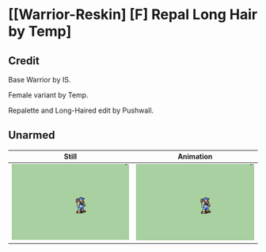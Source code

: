 # [\[Warrior-Reskin\] \[F\] Repal Long Hair by Temp]

## Credit

Base Warrior by IS.

Female variant by Temp.

Repalette and Long-Haired edit by Pushwall.
	
## Unarmed

| Still | Animation |
| :---: | :-------: |
| ![Unarmed still](./Unarmed_000.png) | ![Unarmed animation](./Unarmed.gif) |
